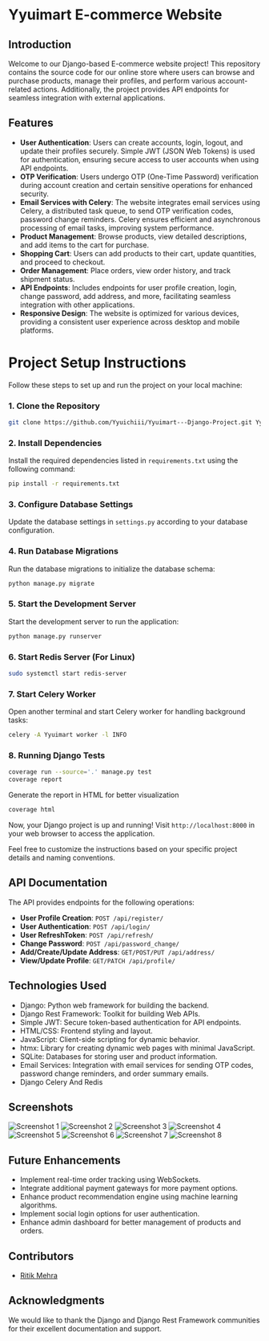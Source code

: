# Yyuimart E-commerce Website 

## Introduction
Welcome to our Django-based E-commerce website project! This repository contains the source code for our online store where users can browse and purchase products, manage their profiles, and perform various account-related actions. Additionally, the project provides API endpoints for seamless integration with external applications.


## Features
- **User Authentication**: Users can create accounts, login, logout, and update their profiles securely. Simple JWT (JSON Web Tokens) is used for authentication, ensuring secure access to user accounts when using API endpoints.
- **OTP Verification**: Users undergo OTP (One-Time Password) verification during account creation and certain sensitive operations for enhanced security.
- **Email Services with Celery**: The website integrates email services using Celery, a distributed task queue, to send OTP verification codes, password change reminders. Celery ensures efficient and asynchronous processing of email tasks, improving system performance.
- **Product Management**: Browse products, view detailed descriptions, and add items to the cart for purchase.
- **Shopping Cart**: Users can add products to their cart, update quantities, and proceed to checkout.
- **Order Management**: Place orders, view order history, and track shipment status.
- **API Endpoints**: Includes endpoints for user profile creation, login, change password, add address, and more, facilitating seamless integration with other applications.
- **Responsive Design**: The website is optimized for various devices, providing a consistent user experience across desktop and mobile platforms.

# Project Setup Instructions

Follow these steps to set up and run the project on your local machine:

### 1. Clone the Repository

```bash
git clone https://github.com/Yyuichiii/Yyuimart---Django-Project.git Yyuimart
```

### 2. Install Dependencies

Install the required dependencies listed in `requirements.txt` using the following command:

```bash
pip install -r requirements.txt
```

### 3. Configure Database Settings

Update the database settings in `settings.py` according to your database configuration.

### 4. Run Database Migrations

Run the database migrations to initialize the database schema:

```bash
python manage.py migrate
```

### 5. Start the Development Server

Start the development server to run the application:

```bash
python manage.py runserver
```

### 6. Start Redis Server (For Linux)

```bash
sudo systemctl start redis-server
```

### 7. Start Celery Worker

Open another terminal and start Celery worker for handling background tasks:

```bash
celery -A Yyuimart worker -l INFO
```

### 8. Running Django Tests

```bash
coverage run --source='.' manage.py test 
coverage report
```
Generate the report in HTML for better visualization
```bash
coverage html
```

Now, your Django project is up and running! Visit `http://localhost:8000` in your web browser to access the application.

Feel free to customize the instructions based on your specific project details and naming conventions.

## API Documentation
The API provides endpoints for the following operations:
- **User Profile Creation**: `POST /api/register/`
- **User Authentication**: `POST /api/login/`
- **User RefreshToken**: `POST /api/refresh/`
- **Change Password**: `POST /api/password_change/`
- **Add/Create/Update Address**: `GET/POST/PUT /api/address/`
- **View/Update Profile**: `GET/PATCH /api/profile/`

## Technologies Used
- Django: Python web framework for building the backend.
- Django Rest Framework: Toolkit for building Web APIs.
- Simple JWT: Secure token-based authentication for API endpoints.
- HTML/CSS: Frontend styling and layout.
- JavaScript: Client-side scripting for dynamic behavior.
- htmx: Library for creating dynamic web pages with minimal JavaScript.
- SQLite: Databases for storing user and product information.
- Email Services: Integration with email services for sending OTP codes, password change reminders, and order summary emails.
- Django Celery And Redis

## Screenshots
![Screenshot 1](Screenshot/Screenshot_1.png)
![Screenshot 2](Screenshot/Screenshot_2.png)
![Screenshot 3](Screenshot/Screenshot_3.png)
![Screenshot 4](Screenshot/Screenshot_4.png)
![Screenshot 5](Screenshot/Screenshot_5.png)
![Screenshot 6](Screenshot/Screenshot_6.png)
![Screenshot 7](Screenshot/Screenshot_7.png)
![Screenshot 8](Screenshot/Screenshot_8.png)


## Future Enhancements
- Implement real-time order tracking using WebSockets.
- Integrate additional payment gateways for more payment options.
- Enhance product recommendation engine using machine learning algorithms.
- Implement social login options for user authentication.
- Enhance admin dashboard for better management of products and orders.


## Contributors
- [Ritik Mehra](https://github.com/Yyuichiii)

## Acknowledgments
We would like to thank the Django and Django Rest Framework communities for their excellent documentation and support.
